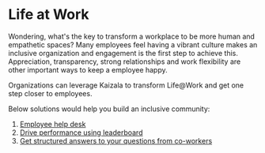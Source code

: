 # Life at Work
Wondering,  what's the key to transform a workplace to be more human and empathetic spaces? Many employees feel having a vibrant culture makes an inclusive organization and  engagement is the first step to achieve this. Appreciation, transparency, strong relationships and work flexibility are other important ways to keep a employee happy. 

Organizations can leverage Kaizala to transform Life@Work and get one step closer to employees.  

Below solutions would help you build an inclusive community:

1. [Employee help desk](https://docs.microsoft.com/en-us/kaizala/businesssolutions/life%40work/employeehelpdesk/employeehelpdesk)
2. [Drive performance using leaderboard](https://docs.microsoft.com/en-us/kaizala/businesssolutions/life%40work/leaderboard/leaderboard)
3. [Get structured answers to your questions from co-workers](https://docs.microsoft.com/en-us/kaizala/businesssolutions/life@work/qna/qna)
